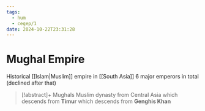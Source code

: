 ```yaml
---
tags:
  - hum
  - cegep/1
date: 2024-10-22T23:31:28
---
```


# Mughal Empire

Historical [[Islam|Muslim]] empire in [[South Asia]]
6 major emperors in total (declined after that)

> [!abstract]+ Mughals
> Muslim dynasty from Central Asia which descends from **Timur** which descends from **Genghis Khan**
